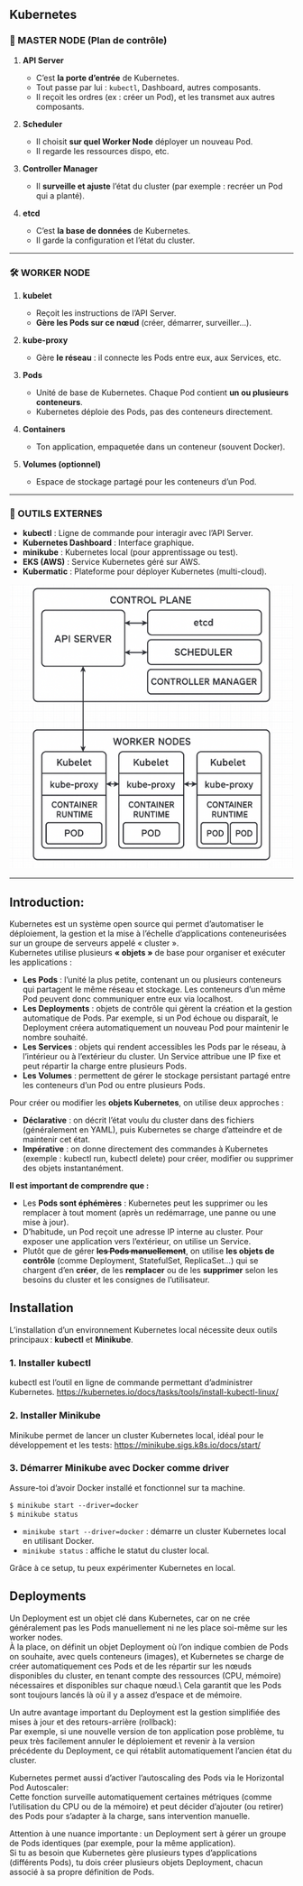 ## Kubernetes

### 🧠 MASTER NODE (Plan de contrôle)

1. **API Server**

    * C’est **la porte d’entrée** de Kubernetes.
    * Tout passe par lui : `kubectl`, Dashboard, autres composants.
    * Il reçoit les ordres (ex : créer un Pod), et les transmet aux autres composants.

2. **Scheduler**

    * Il choisit **sur quel Worker Node** déployer un nouveau Pod.
    * Il regarde les ressources dispo, etc.

3. **Controller Manager**

    * Il **surveille et ajuste** l’état du cluster (par exemple : recréer un Pod qui a planté).

4. **etcd**

    * C’est **la base de données** de Kubernetes.
    * Il garde la configuration et l’état du cluster.

---

### 🛠 WORKER NODE

1. **kubelet**

    * Reçoit les instructions de l’API Server.
    * **Gère les Pods sur ce nœud** (créer, démarrer, surveiller…).

2. **kube-proxy**

    * Gère **le réseau** : il connecte les Pods entre eux, aux Services, etc.

3. **Pods**

    * Unité de base de Kubernetes. Chaque Pod contient **un ou plusieurs conteneurs**.
    * Kubernetes déploie des Pods, pas des conteneurs directement.

4. **Containers**

    * Ton application, empaquetée dans un conteneur (souvent Docker).

5. **Volumes (optionnel)**

    * Espace de stockage partagé pour les conteneurs d’un Pod.

---

### 🔗 OUTILS EXTERNES

* **kubectl** : Ligne de commande pour interagir avec l’API Server.
* **Kubernetes Dashboard** : Interface graphique.
* **minikube** : Kubernetes local (pour apprentissage ou test).
* **EKS (AWS)** : Service Kubernetes géré sur AWS.
* **Kubermatic** : Plateforme pour déployer Kubernetes (multi-cloud).

![](./images/kub.png)

---
## Introduction:
Kubernetes est un système open source qui permet d’automatiser le déploiement, la gestion et la mise à l’échelle d’applications conteneurisées sur un groupe de serveurs appelé « cluster ».\
Kubernetes utilise plusieurs **« objets »** de base pour organiser et exécuter les applications :

- **Les Pods** : l’unité la plus petite, contenant un ou plusieurs conteneurs qui partagent le même réseau et stockage. Les conteneurs d’un même Pod peuvent donc communiquer entre eux via localhost.
- **Les Deployments** : objets de contrôle qui gèrent la création et la gestion automatique de Pods. Par exemple, si un Pod échoue ou disparaît, le Deployment créera automatiquement un nouveau Pod pour maintenir le nombre souhaité.
- **Les Services** : objets qui rendent accessibles les Pods par le réseau, à l’intérieur ou à l’extérieur du cluster. Un Service attribue une IP fixe et peut répartir la charge entre plusieurs Pods.
- **Les Volumes** : permettent de gérer le stockage persistant partagé entre les conteneurs d’un Pod ou entre plusieurs Pods.

Pour créer ou modifier les **objets Kubernetes**, on utilise deux approches :

- **Déclarative** : on décrit l’état voulu du cluster dans des fichiers (généralement en YAML), puis Kubernetes se charge d’atteindre et de maintenir cet état.
- **Impérative** : on donne directement des commandes à Kubernetes (exemple : kubectl run, kubectl delete) pour créer, modifier ou supprimer des objets instantanément.

**Il est important de comprendre que :**

- Les **Pods sont éphémères** : Kubernetes peut les supprimer ou les remplacer à tout moment (après un redémarrage, une panne ou une mise à jour).
- D’habitude, un Pod reçoit une adresse IP interne au cluster. Pour exposer une application vers l’extérieur, on utilise un Service.
- Plutôt que de gérer **~~les Pods manuellement~~**, on utilise **les objets de contrôle** (comme Deployment, StatefulSet, ReplicaSet…) qui se chargent d’en **créer**, de les **remplacer** ou de les **supprimer** selon les besoins du cluster et les consignes de l’utilisateur.

## Installation
L’installation d’un environnement Kubernetes local nécessite deux outils principaux : **kubectl** et **Minikube**.

### 1. Installer kubectl
kubectl est l’outil en ligne de commande permettant d’administrer Kubernetes.
https://kubernetes.io/docs/tasks/tools/install-kubectl-linux/

### 2. Installer Minikube
Minikube permet de lancer un cluster Kubernetes local, idéal pour le développement et les tests: https://minikube.sigs.k8s.io/docs/start/

### 3. Démarrer Minikube avec Docker comme driver

Assure-toi d’avoir Docker installé et fonctionnel sur ta machine.

```
$ minikube start --driver=docker
$ minikube status
```

- `minikube start --driver=docker` : démarre un cluster Kubernetes local en utilisant Docker.
- `minikube status` : affiche le statut du cluster local.

Grâce à ce setup, tu peux expérimenter Kubernetes en local.

## Deployments
Un Deployment est un objet clé dans Kubernetes, car on ne crée généralement pas les Pods manuellement ni ne les place soi-même sur les worker nodes.\
À la place, on définit un objet Deployment où l’on indique combien de Pods on souhaite, avec quels conteneurs (images), et Kubernetes se charge de créer automatiquement ces Pods et de les répartir sur les nœuds disponibles du cluster, en tenant compte des ressources (CPU, mémoire) nécessaires et disponibles sur chaque nœud.\ 
Cela garantit que les Pods sont toujours lancés là où il y a assez d’espace et de mémoire.

Un autre avantage important du Deployment est la gestion simplifiée des mises à jour et des retours-arrière (rollback):\
Par exemple, si une nouvelle version de ton application pose problème, tu peux très facilement annuler le déploiement et revenir à la version précédente du Deployment, ce qui rétablit automatiquement l’ancien état du cluster.

Kubernetes permet aussi d’activer l’autoscaling des Pods via le Horizontal Pod Autoscaler:\
Cette fonction surveille automatiquement certaines métriques (comme l’utilisation du CPU ou de la mémoire) et peut décider d’ajouter (ou retirer) des Pods pour s’adapter à la charge, sans intervention manuelle.

Attention à une nuance importante : un Deployment sert à gérer un groupe de Pods identiques (par exemple, pour la même application).\
Si tu as besoin que Kubernetes gère plusieurs types d’applications (différents Pods), tu dois créer plusieurs objets Deployment, chacun associé à sa propre définition de Pods.

